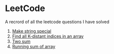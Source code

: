 # LeetCode
A recrord of all the leetcode questions I have solved 
1. [Make string special](https://leetcode.com/problems/minimum-deletions-to-make-string-k-special/?envType=daily-question&envId=2025-06-20)
2. [Find all K-distant indices in an array](https://leetcode.com/problems/find-all-k-distant-indices-in-an-array/?envType=daily-question&envId=2025-06-24)
3. [Two sum](https://leetcode.com/problems/two-sum/description/)
4. [Running sum of array](https://leetcode.com/problems/running-sum-of-1d-array/description/)
